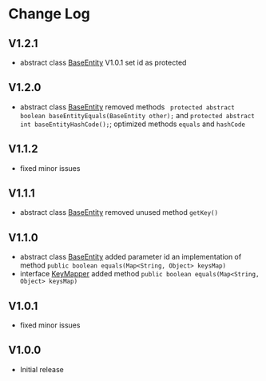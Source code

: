 # Change Log

## V1.2.1
* abstract class [BaseEntity](/src/main/java/it/sirziphonprojects/hibernateentitymodel/entity/BaseEntity.java) V1.0.1 set id as protected

## V1.2.0
* abstract class [BaseEntity](/src/main/java/it/sirziphonprojects/hibernateentitymodel/entity/BaseEntity.java) removed methods ``` protected abstract boolean baseEntityEquals(BaseEntity other);``` and ```protected abstract int baseEntityHashCode();```; optimized methods ```equals``` and ```hashCode```

## V1.1.2
* fixed minor issues

## V1.1.1 
* abstract class [BaseEntity](/src/main/java/it/sirziphonprojects/hibernateentitymodel/entity/BaseEntity.java) removed unused method ```getKey()```

## V1.1.0
* abstract class [BaseEntity](/src/main/java/it/sirziphonprojects/hibernateentitymodel/entity/BaseEntity.java) added parameter id  an implementation of method ```public boolean equals(Map<String, Object> keysMap)```
* interface [KeyMapper](/src/main/java/it/sirziphonprojects/hibernateentitymodel/entity/KeyMapper.java) added method ```public boolean equals(Map<String, Object> keysMap)```

## V1.0.1
* fixed minor issues

## V1.0.0
* Initial release